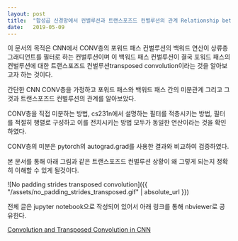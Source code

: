 ```yaml
---
layout: post
title:  "합성곱 신경망에서 컨벌루션과 트랜스포즈드 컨벌루션의 관계 Relationship between Convolution and Transposed Convolution in CNN"
date:   2019-05-09
---
```


이 문서의 목적은 CNN에서 CONV층의 포워드 패스 컨벌루션의 백워드 연산이 상류층 그래디언트를 필터로 하는 컨벌루션이며 이 백워드 패스 컨벌루션이 결국 포워드 패스의 컨벌루션에 대한 트랜스포즈드 컨벌루션transposed convolution이라는 것을 알아보고자 하는 것이다.

간단한 CNN CONV층을 가정하고 포워드 패스와 백워드 패스 간의 미분관계 그리고 그것과 트랜스포즈드 컨벌루션의 관계를 알아보았다.

CONV층을 직접 미분하는 방법, cs231n에서 설명하는 필터를 적층시키는 방법, 필터를 적절히 행렬로 구성하고 이를 전치시키는 방법 모두가 동일한 연산이라는 것을 확인하였다.

CONV층의 미분은 pytorch의 autograd.grad를 사용한 결과와 비교하여 검증하였다.

본 문서를 통해 아래 그림과 같은 트랜스포즈드 컨벌루션 상황이 왜 그렇게 되는지 정확히 이해할 수 있게 될것이다.

![No padding strides transposed convolution]({{ "/assets/no_padding_strides_transposed.gif" | absolute_url }})
 
전체 글은 jupyter notebook으로 작성되어 있어서 아래 링크를 통해 nbviewer로 공유한다.

[Convolution and Transposed Convolution in CNN][transconv]

[transconv]: https://nbviewer.jupyter.org/github/metamath1/ml-simple-works/blob/master/CNN/transconv_fullconv.ipynb
